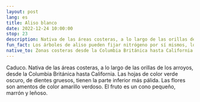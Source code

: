 ```yaml
---
layout: post
lang: es
title: Aliso blanco
date: 2022-12-24 10:00:00
stop: 23
description: Nativa de las áreas costeras, a lo largo de las orillas de los arroyos, desde la Columbia Británica hasta California.
fun_fact: Los árboles de aliso pueden fijar nitrógeno por sí mismos, lo que les permite tolerar suelos infértiles
native_to: Zonas costeras desde la Columbia Británica hasta California
---
```

Caduco. Nativa de las áreas costeras, a lo largo de las orillas de los arroyos, desde la Columbia Británica hasta California. Las hojas de color verde oscuro, de dientes gruesos, tienen la parte inferior más pálida. Las flores son amentos de color amarillo verdoso. El fruto es un cono pequeño, marrón y leñoso.
